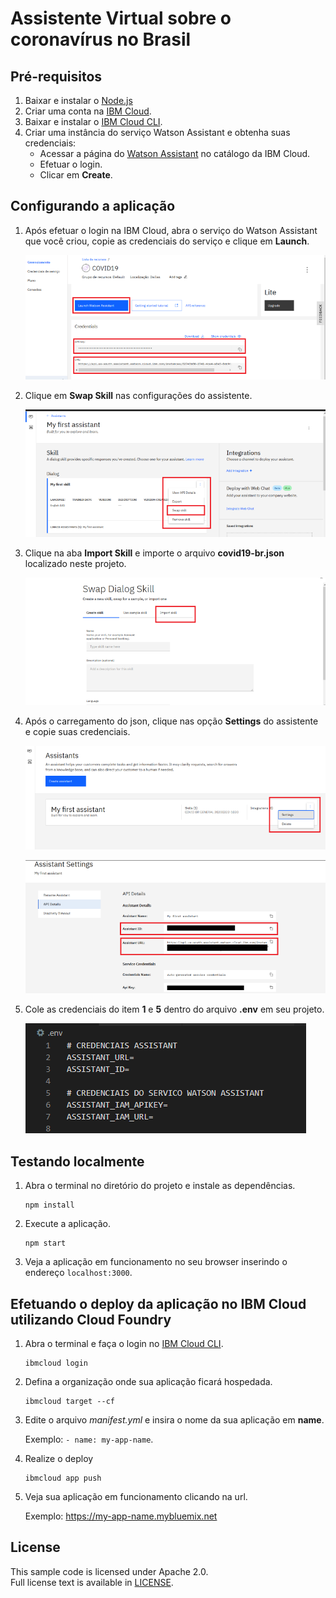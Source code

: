 # Assistente Virtual sobre o coronavírus no Brasil

## Pré-requisitos

1. Baixar e instalar o [Node.js](https://nodejs.org/en/)
2. Criar uma conta na [IBM Cloud](https://cloud.ibm.com/registration/).
3. Baixar e instalar o [IBM Cloud CLI](https://cloud.ibm.com/docs/cli/index.html#overview).
4. Criar uma instância do serviço Watson Assistant e obtenha suas credenciais:
    - Acessar a página do [Watson Assistant](https://cloud.ibm.com/catalog/services/conversation) no catálogo da IBM Cloud.
    - Efetuar o login.
    - Clicar em  **Create**.
    
## Configurando a aplicação

1. Após efetuar o login na IBM Cloud, abra o serviço do Watson Assistant que você criou, copie as credenciais do serviço e clique em **Launch**.

    ![teste](readme_images/credenciais_servico.PNG)

2. Clique em **Swap Skill** nas configurações do assistente.

    ![teste](readme_images/swap_skill_2.PNG)

3. Clique na aba **Import Skill** e importe o arquivo **covid19-br.json** localizado neste projeto.

    ![import](readme_images/import_skill.PNG)

4. Após o carregamento do json, clique nas opção **Settings** do assistente e copie suas credenciais.

    ![settings](readme_images/assistant_settings.png)

    ![credentials](readme_images/credenciais_assistent.png)

5. Cole as credenciais do item **1** e **5** dentro do arquivo **.env** em seu projeto.

    ![credentials env](readme_images/env.PNG)


## Testando localmente

1. Abra o terminal no diretório do projeto e instale as dependências.

    ```
    npm install
    ```

2. Execute a aplicação.

    ```
    npm start
    ```

3. Veja a aplicação em funcionamento no seu browser inserindo o endereço `localhost:3000`.

## Efetuando o deploy da aplicação no IBM Cloud utilizando Cloud Foundry

1. Abra o terminal e faça o login no [IBM Cloud CLI](https://cloud.ibm.com/docs/cli/index.html#overview).

    ```
    ibmcloud login
    ```

2. Defina a organização onde sua aplicação ficará hospedada.

    ```
    ibmcloud target --cf
    ```

3. Edite o arquivo *manifest.yml* e insira o nome da sua aplicação em **name**.  
  
    Exemplo: `- name: my-app-name`.

4. Realize o deploy

    ```
    ibmcloud app push
    ```

5. Veja sua aplicação em funcionamento clicando na url.  
    
    Exemplo: https://my-app-name.mybluemix.net


## License
This sample code is licensed under Apache 2.0.  
Full license text is available in [LICENSE](LICENSE).
